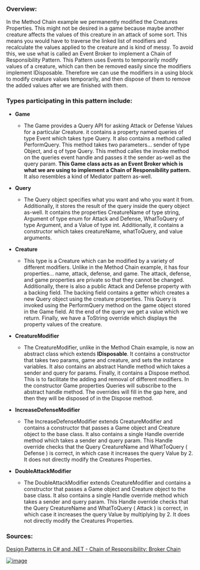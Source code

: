 ### Overview:

In the Method Chain example we permanently modified the Creatures Properties. This might not be desired in a game because maybe another creature affects the values of this creature in an attack of some sort. This means you would have to traverse the linked list of modifiers and recalculate the values applied to the creature and is kind of messy. To avoid this, we use what is called an Event Broker to implement a Chain of Responsibility Pattern. This Pattern uses Events to temporarily modify values of a creature, which can then be removed easily since the modifiers implement IDisposable. Therefore we can use the modifiers in a using block to modify creature values temporarily, and then dispose of them to remove the added values after we are finished with them.

### Types participating in this pattern include:

- **Game**
	* The Game provides a Query API for asking Attack or Defense Values for a particular Creature. it contains a property named queries of type Event which takes type Query.
	  It also contains a method called PerformQuery. This method takes two parameters... sender of type Object, and q of type Query. This method calles the invoke method on the queries event handle and passes it the sender as-well as the query param. **This Game class acts as an Event Broker which is what we are using to implement a Chain of Responsibility pattern.** It also resembles a kind of Mediator pattern as-well. 

- **Query**
	- The Query object specifies what you want and who you want it from. Additionally, it stores the result of the query inside the query object as-well. It contains the properties CreatureName of type string, Argument of type enum for Attack and Defense, WhatToQuery of type Argument, and a Value of type int. Additionally, it contains a constructor which takes creatureName, whatToQuery, and value arguments.
	
- **Creature**
	- This type is a Creature which can be modified by a variety of different modifiers. Unlike in the Method Chain example, it has four properties... name, attack, defense, and game.  The attack, defense, and game properties are private so that they cannot be changed. Additionally, there is also a public Attack and Defense property with a backing field. The backing field contains a getter which creates a new Query object using the creature properties. This Query is invoked using the PerformQuery method on the game object stored in the Game field. At the end of the query we get a value which we return. Finally, we have a ToString override which displays the property values of the creature.
	
- **CreatureModifier**
	- The CreatureModifier, unlike in the Method Chain example, is now an abstract class which extends **IDisposable**. It contains a constructor that takes two params, game and creature, and sets the instance variables. It also contains an abstract Handle method which takes a sender and query for params. Finally, it contains a Dispose method. This is to facilitate the adding and removal of different modifiers. In the constructor Game properties Queries will subscribe to the abstract handle method. The overrides will fill in the gap here, and then they will be disposed of in the Dispose method.
	
- **IncreaseDefenseModifier**
	- The IncreaseDefenseModifier extends CreatureModifier and contains a constructor that passes a Game object and Creature object to the base class. It also contains a single Handle override method which takes a sender and query param. This Handle override checks that the Query CreatureName and WhatToQuery ( Defense ) is correct, in which case it increases the query Value by 2. It does not directly modify the Creatures Properties.
    
- **DoubleAttackModifier**
    - The DoubleAttackModifier extends CreatureModifier and contains a constructor that passes a Game object and Creature object to the base class. It also contains a single Handle override method which takes a sender and query param. This Handle override checks that the Query CreatureName and WhatToQuery ( Attack ) is correct, in which case it increases the query Value by multiplying by 2. It does not directly modify the Creatures Properties.

### Sources:
[Design Patterns in C# and .NET - Chain of Responsibility: Broker Chain](https://www.udemy.com/course/design-patterns-csharp-dotnet/)

[![image](https://github.com/nicholasrwx/GangOfFourPatterns/blob/main/Imgs/back-arrow_1f519.png)](https://github.com/nicholasrwx/GangOfFourPatterns/tree/main)